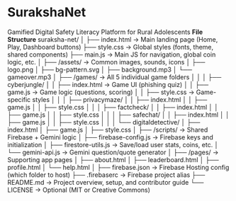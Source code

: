 # SurakshaNet
Gamified Digital Safety Literacy Platform for Rural Adolescents
**File Structure**
suraksha-net/
│
├── index.html                     → Main landing page (Home, Play, Dashboard buttons)
├── style.css                      → Global styles (fonts, theme, shared components)
├── main.js                        → Main JS for navigation, global coin logic, etc.
│
├── /assets/                       → Common images, sounds, icons
│    ├── logo.png
│    ├── bg-pattern.svg
│    ├── background.mp3
│    └── gameover.mp3
│
├── /games/                        → All 5 individual game folders
│    │
│    ├── cyberjungle/
│    │    ├── index.html           → Game UI (phishing quiz)
│    │    ├── game.js              → Game logic (questions, scoring)
│    │    ├── style.css            → Game-specific styles
│    │
│    ├── privacymaze/
│    │    ├── index.html
│    │    ├── game.js
│    │    ├── style.css
│    │
│    ├── factcheck/
│    │    ├── index.html
│    │    ├── game.js
│    │    ├── style.css
│    │
│    ├── safechat/
│    │    ├── index.html
│    │    ├── game.js
│    │    ├── style.css
│    │
│    └── digitaldetective/
│         ├── index.html
│         ├── game.js
│         ├── style.css
│
├── /scripts/                      → Shared Firebase + Gemini logic
│    ├── firebase-config.js        → Firebase keys and initialization
│    ├── firestore-utils.js        → Save/load user stats, coins, etc.
│    └── gemini-api.js             → Gemini question/quote generator
│
├── /pages/                        → Supporting app pages
│    ├── about.html
│    ├── leaderboard.html
│    ├── profile.html
│    └── help.html
│
├── firebase.json                  → Firebase Hosting config (which folder to host)
├── .firebaserc                    → Firebase project alias
├── README.md                      → Project overview, setup, and contributor guide
└── LICENSE                        → Optional (MIT or Creative Commons)
